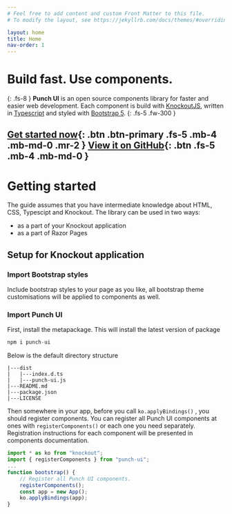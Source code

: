 ```yaml
---
# Feel free to add content and custom Front Matter to this file.
# To modify the layout, see https://jekyllrb.com/docs/themes/#overriding-theme-defaults

layout: home
title: Home
nav-order: 1
---
```

# Build fast. Use components.
{: .fs-8 }
**Punch UI** is an open source components library for faster and easier web development. Each component is build with [KnockoutJS](https://knockoutjs.com/index.html), written in [Typescript](https://www.typescriptlang.org/) and styled with [Bootstrap 5](https://getbootstrap.com/).
{: .fs-5 .fw-300 }

[Get started now](#getting-started){: .btn .btn-primary .fs-5 .mb-4 .mb-md-0 .mr-2 } [View it on GitHub](https://github.com/mtutynina/punch-ui){: .btn .fs-5 .mb-4 .mb-md-0 }
---
# Getting started
The guide assumes that you have intermediate knowledge about HTML, CSS, Typescipt and Knockout.
The library can be used in two ways:
- as a part of your Knockout application
- as a part of Razor Pages

## Setup for Knockout application
### Import Bootstrap styles
Include bootstrap styles to your page as you like, all bootstrap theme customisations will be applied to components as well.

### Import Punch UI
First, install the metapackage. This will install the latest version of package
```js
npm i punch-ui
```
Below is the default directory structure
```
|---dist
|   |---index.d.ts
|   |---punch-ui.js
|---README.md
|---package.json
|---LICENSE
```

Then somewhere in your app, before you call ```ko.applyBindings()``` , you should register components.
You can register all Punch UI components at ones with ```registerComponents()``` or each one you need separately.
Registration instructions for each component will be presented in components documentation.
```js
import * as ko from "knockout";
import { registerComponents } from "punch-ui";
...
function bootstrap() {
    // Register all Punch UI components.
    registerComponents();
    const app = new App();
    ko.applyBindings(app);
}
```
